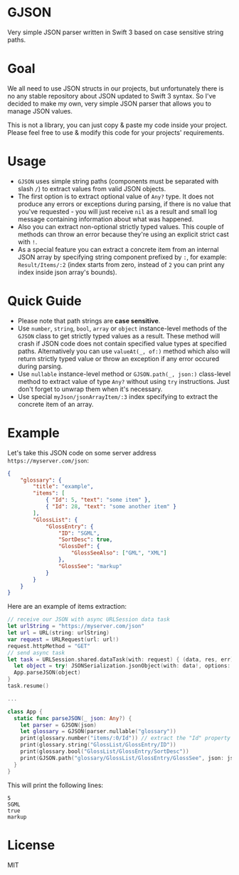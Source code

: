 # GJSON
Very simple JSON parser written in Swift 3 based on case sensitive string paths.

# Goal
We all need to use JSON structs in our projects, but unfortunately there is no any stable repository about JSON updated to Swift 3 syntax. So I've decided to make my own, very simple JSON parser that allows you to manage JSON values.

This is not a library, you can just copy & paste my code inside your project. Please feel free to use & modify this code for your projects' requirements.

# Usage
* `GJSON` uses simple string paths (components must be separated with slash `/`) to extract values from valid JSON objects.
* The first option is to extract optional value of `Any?` type. It does not produce any errors or exceptions during parsing, if there is no value that you've requested - you will just receive `nil` as a result and small log message containing information about what was happened.
* Also you can extract non-optional strictly typed values. This couple of methods can throw an error because they're using an explicit strict cast with `!`.
* As a special feature you can extract a concrete item from an internal JSON array by specifying string component prefixed by `:`, for example: `Result/Items/:2` (index starts from zero, instead of `2` you can print any index inside json array's bounds).

# Quick Guide

* Please note that path strings are **case sensitive**.
* Use `number`, `string`, `bool`, `array` or `object` instance-level methods of the `GJSON` class to get strictly typed values as a result. These method will crash if JSON code does not contain specified value types at specified paths. Alternatively you can use `valueAt(_, of:)` method which also will return strictly typed value or throw an exception if any error occured during parsing.
* Use `nullable` instance-level method or `GJSON.path(_, json:)` class-level method to extract value of type `Any?` without using `try` instructions. Just don't forget to unwrap them when it's necessary.
* Use special `myJson/jsonArrayItem/:3` index specifying to extract the concrete item of an array.

# Example
Let's take this JSON code on some server address `https://myserver.com/json`:

```json
{
	"glossary": {
		"title": "example",
		"items": [
			{ "Id": 5, "text": "some item" },
			{ "Id": 28, "text": "some another item" }
		],
		"GlossList": {
			"GlossEntry": {
				"ID": "SGML",
				"SortDesc": true,
				"GlossDef": {
					"GlossSeeAlso": ["GML", "XML"]
				},
				"GlossSee": "markup"
			}
		}
	}
}
```
Here are an example of items extraction:

```swift
// receive our JSON with async URLSession data task
let urlString = "https://myserver.com/json"
let url = URL(string: urlString)
var request = URLRequest(url: url!)
request.httpMethod = "GET"
// send async task
let task = URLSession.shared.dataTask(with: request) { (data, res, err) in
  let object = try! JSONSerialization.jsonObject(with: data!, options: .allowFragments)
  App.parseJSON(object)
}
task.resume()

...

class App {
  static func parseJSON(_ json: Any?) {
    let parser = GJSON(json)
    let glossary = GJSON(parser.nullable("glossary"))
    print(glossary.number("items/:0/Id")) // extract the "Id" property of the first item of an array
    print(glossary.string("GlossList/GlossEntry/ID"))
    print(glossary.bool("GlossList/GlossEntry/SortDesc"))
    print(GJSON.path("glossary/GlossList/GlossEntry/GlossSee", json: json) as! String)
  }
}
```

This will print the following lines:

```
5
SGML
true
markup
```
# License
MIT
